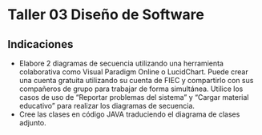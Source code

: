 # Taller 03 Diseño de Software
## Indicaciones
- Elabore 2 diagramas de secuencia utilizando una herramienta colaborativa como
Visual Paradigm Online o LucidChart. Puede crear una cuenta gratuita utilizando su
cuenta de FIEC y compartirlo con sus compañeros de grupo para trabajar de forma
simultánea. Utilice los casos de uso de “Reportar problemas del sistema” y “Cargar
material educativo” para realizar los diagramas de secuencia.
- Cree las clases en código JAVA traduciendo el diagrama de clases adjunto.
